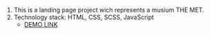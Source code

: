 1. This is a landing page project wich represents a musium THE MET.
1. Technology stack: HTML, CSS, SCSS, JavaScript
    - [DEMO LINK](https://kuznetsova-anastasiia.github.io/met-landing/)
